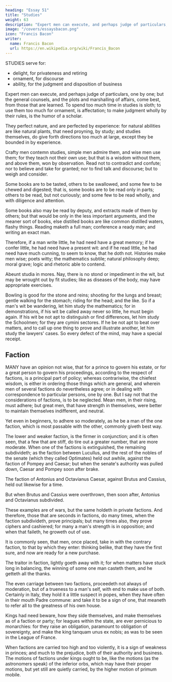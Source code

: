 ```yaml
---
heading: "Essay 51"
title: "Studies"
weight: 63
description: "Expert men can execute, and perhaps judge of particulars, one by one; but the general counsels, and the plots and marshalling of affairs, come best, from those that are learned"
image: "/covers/essaysbacon.png"
icon: "Francis Bacon"
writer:
  name: Francis Bacon
  url: https://en.wikipedia.org/wiki/Francis_Bacon
---
```




STUDIES serve for:
- delight, for privateness and retiring
- ornament, for discourse
- ability, for the judgment and disposition of business

Expert men can execute, and perhaps judge of particulars, one by one; but the general counsels, and the plots and marshalling of affairs, come best, from those that are learned. To spend too much time in studies is sloth; to use them too much for ornament, is affectation; to make judgment wholly by their rules, is the humor of a scholar. 

They perfect nature, and are perfected by experience: for natural abilities are like natural plants, that need proyning, by study; and studies themselves, do give forth directions too much at large, except they be bounded in by experience. 

Crafty men contemn studies, simple men admire them, and wise men use them; for they teach not their own use; but that is a wisdom without them, and above them, won by observation. Read not to contradict and confute; nor to believe and take for granted; nor to find talk and discourse; but to weigh and consider.

Some books are to be tasted, others to be swallowed, and some few to be chewed and digested; that is, some books are to be read only in parts; others to be read, but not curiously; and some few to be read wholly, and with diligence and attention. 

Some books also may be read by deputy, and extracts made of them by others; but that would be only in the less important arguments, and the meaner sort of books, else distilled books are like common distilled waters, flashy things. Reading maketh a full man; conference a ready man; and writing an exact man. 

Therefore, if a man write little, he had need have a great memory; if he confer little, he had need have a present wit: and if he read little, he had need have much cunning, to seem to know, that he doth not. Histories make men wise; poets witty; the mathematics subtile; natural philosophy deep; moral grave; logic and rhetoric able to contend. 

Abeunt studia in mores. Nay, there is no stond or impediment in the wit, but may be wrought out by fit studies; like as diseases of the body, may have appropriate exercises. 

Bowling is good for the stone and reins; shooting for the lungs and breast; gentle walking for the stomach; riding for the head; and the like. So if a man's wit be wandering, let him study the mathematics; for in demonstrations, if his wit be called away never so little, he must begin again. If his wit be not apt to distinguish or find differences, let him study the Schoolmen; for they are cymini sectores. If he be not apt to beat over matters, and to call up one thing to prove and illustrate another, let him study the lawyers' cases. So every defect of the mind, may have a special receipt.


## Faction

MANY have an opinion not wise, that for a prince to govern his estate, or for a great person to govern his proceedings, according to the respect of factions, is a principal part of policy; whereas contrariwise, the chiefest wisdom, is either in ordering those things which are general, and wherein men of several factions do nevertheless agree; or in dealing with correspondence to particular persons, one by one. But I say not that the considerations of factions, is to be neglected. Mean men, in their rising, must adhere; but great men, that have strength in themselves, were better to maintain themselves indifferent, and neutral. 

Yet even in beginners, to adhere so moderately, as he be a man of the one faction, which is most passable with the other, commonly giveth best way. 

The lower and weaker faction, is the firmer in conjunction; and it is often seen, that a few that are stiff, do tire out a greater number, that are more moderate. When one of the factions is extinguished, the remaining subdivideth; as the faction between Lucullus, and the rest of the nobles of the senate (which they called Optimates) held out awhile, against the faction of Pompey and Caesar; but when the senate's authority was pulled down, Caesar and Pompey soon after brake. 

The faction of Antonius and Octavianus Caesar, against Brutus and Cassius, held out likewise for a time.

But when Brutus and Cassius were overthrown, then soon after, Antonius and Octavianus subdivided.

These examples are of wars, but the same holdeth in private factions. And therefore, those that are seconds in factions, do many times, when the faction subdivideth, prove principals; but many times also, they prove ciphers and cashiered; for many a man's strength is in opposition; and when that faileth, he groweth out of use.

It is commonly seen, that men, once placed, take in with the contrary faction, to that by which they enter: thinking belike, that they have the first sure, and now are ready for a new purchase. 

The traitor in faction, lightly goeth away with it; for when matters have stuck long in balancing, the winning of some one man casteth them, and he getteth all the thanks.

The even carriage between two factions, proceedeth not always of moderation, but of a trueness to a man's self, with end to make use of both. Certainly in Italy, they hold it a little suspect in popes, when they have often in their mouth Padre commune: and take it to be a sign of one, that meaneth to refer all to the greatness of his own house.

Kings had need beware, how they side themselves, and make themselves as of a faction or party; for leagues within the state, are ever pernicious to monarchies: for they raise an obligation, paramount to obligation of sovereignty, and make the king tanquam unus ex nobis; as was to be seen in the League of France. 

When factions are carried too high and too violently, it is a sign of weakness in princes; and much to the prejudice, both of their authority and business. The motions of factions under kings ought to be, like the motions (as the astronomers speak) of the inferior orbs, which may have their proper motions, but yet still are quietly carried, by the higher motion of primum mobile.
